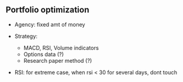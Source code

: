## Portfolio optimization

- Agency: fixed amt of money
- Strategy:
    - MACD, RSI, Volume indicators
    - Options data (?)
    - Research paper method (?)

- RSI: for extreme case, when rsi < 30 for several days, dont touch